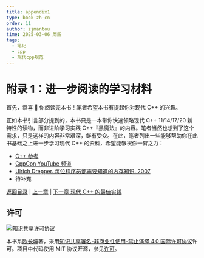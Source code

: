 ```yaml
---
title: appendix1
type: book-zh-cn
order: 11
author: zjmantou
time: 2025-03-06 周四
tags:
  - 笔记
  - cpp
  - 现代cpp规范
---
```


# 附录 1：进一步阅读的学习材料

首先，恭喜 🎉 你阅读完本书！笔者希望本书有提起你对现代 C++ 的兴趣。

正如本书引言部分提到的，本书只是一本带你快速领略现代 C++ 11/14/17/20 新特性的读物，而非进阶学习实践 C++『黑魔法』的内容。笔者当然也想到了这个需求，只是这样的内容非常艰深，鲜有受众。在此，笔者列出一些能够帮助你在此书基础之上进一步学习现代 C++ 的资料，希望能够祝你一臂之力：

- [C++ 参考](https://en.cppreference.com/w)
- [CppCon YouTube 频道](https://www.youtube.com/user/CppCon/videos)
- [Ulrich Drepper. 每位程序员都需要知道的内存知识. 2007](https://people.freebsd.org/~lstewart/articles/cpumemory.pdf)
- 待补充

[返回目录](./toc.md) | [上一章](./10-cpp20.md) | [下一章 现代 C++ 的最佳实践](./appendix2.md)

## 许可

<a rel="license" href="https://creativecommons.org/licenses/by-nc-nd/4.0/"><img alt="知识共享许可协议" style="border-width:0" src="https://i.creativecommons.org/l/by-nc-nd/4.0/80x15.png" /></a>

本书系[欧长坤](https://github.com/changkun)著，采用[知识共享署名-非商业性使用-禁止演绎 4.0 国际许可协议](https://creativecommons.org/licenses/by-nc-nd/4.0/)许可。项目中代码使用 MIT 协议开源，参见[许可](../../LICENSE)。